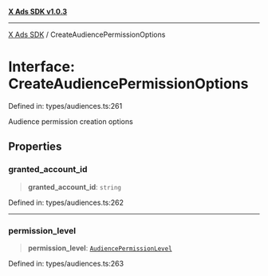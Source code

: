 [**X Ads SDK v1.0.3**](../README.md)

***

[X Ads SDK](../globals.md) / CreateAudiencePermissionOptions

# Interface: CreateAudiencePermissionOptions

Defined in: types/audiences.ts:261

Audience permission creation options

## Properties

### granted\_account\_id

> **granted\_account\_id**: `string`

Defined in: types/audiences.ts:262

***

### permission\_level

> **permission\_level**: [`AudiencePermissionLevel`](../type-aliases/AudiencePermissionLevel.md)

Defined in: types/audiences.ts:263
